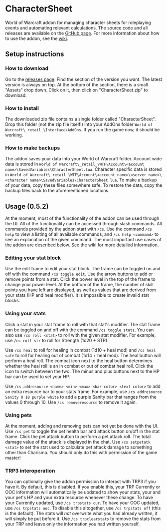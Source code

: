 # CharacterSheet
World of Warcraft addon for managing character sheets for roleplaying events and automating relevant calculations.
The source code and all releases are available on the [GitHub page](https://github.com/Kumodatsu/CharacterSheet).
For more information about how to use the addon, see the [wiki](https://github.com/Kumodatsu/CharacterSheet/wiki).

## Setup instructions
### How to download
Go to the [releases page](https://github.com/Kumodatsu/CharacterSheet/releases).
Find the section of the version you want.
The latest version is always on top.
At the bottom of the section, there is a small "Assets" drop down.
Click on it, then click on "CharacterSheet.zip" to download.

### How to install
The downloaded zip file contains a single folder called "CharacterSheet".
Drop this folder (not the zip file itself!) into your AddOns folder `World of Warcraft\_retail_\Interface\AddOns`.
If you run the game now, it should be working.

### How to make backups
The addon saves your data into your World of Warcraft folder.
Account wide data is stored in `World of Warcraft\_retail_\WTF\Account\<account name>\SavedVariables\CharacterSheet.lua`.
Character specific data is stored in `World of Warcraft\_retail_\WTF\Account\<account name>\<server name>\<character name>\SavedVariables\CharacterSheet.lua`.
To make a backup of your data, copy these files somewhere safe.
To restore the data, copy the backup files back to the aforementioned locations.

## Usage (0.5.2)
At the moment, most of the functionality of the addon can be used through the UI.
All of the functionality can be accessed through slash commands.
All commands provided by the addon start with `/cs`.
Use the command `/cs help` to view a listing of all available commands, and `/cs help <command>` to see an explanation of the given command.
The most important use cases of the addon are described below.
See the [wiki](https://github.com/Kumodatsu/CharacterSheet/wiki) for more detailed information.

### Editing your stat block
Use the edit frame to edit your stat block.
The frame can be toggled on and off with the command `/cs toggle edit`.
Use the arrow buttons to add or remove points from a stat.
Click the power level in the top of the frame to change your power level.
At the bottom of the frame, the number of skill points you have left are displayed,
as well as values that are derived from your stats (HP and heal modifier).
It is impossible to create invalid stat blocks.

### Using your stats
Click a stat in your stat frame to roll with that stat's modifier.
The stat frame can be toggled on and off with the command `/cs toggle stats`.
You can also use `/cs roll <stat>` to roll with the given stat modifier.
For example, use `/cs roll str` to roll for Strength (1d20 + STR).

Use `/cs heal` to roll for healing in combat (1d10 + heal mod)
and `/cs heal safe` to roll for healing out of combat (1d14 + heal mod).
The heal button will perform a heal roll.
The combat icon next to the heal button determines whether the heal roll is an
in combat or out of combat heal roll.
Click the icon to switch between the two.
The minus and plus buttons next to the HP bar can be used to set your HP.

Use `/cs addresource <name> <min> <max> <bar color> <text color>` to add an
extra resource bar to your stats frame.
For example, use `/cs addresource Sanity 0 10 purple white` to add a purple
Sanity bar that ranges from the values 0 through 10.
Use `/cs removeresource` to remove it again.

### Using pets
At the moment, adding and removing pets can not yet be done with the UI.
Use `/cs pet` to toggle the pet health bar and attack button on/off in the stat
frame.
Click the pet attack button to perform a pet attack roll.
The total damage value of the attack is displayed in the chat.
Use `/cs setpetatk <stat>` to set the stat used to calculate pet attack damage
to something other than Charisma.
You should only do this with permission of the game master!

### TRP3 interoperation
You can optionally give the addon permission to interact with TRP3 if you have
it.
By default, this is disabled.
If you enable this, your TRP Currently or OOC information will automatically be
updated to show your stats, your and your pet's HP and your extra resource
whenever these change.
To have your Currently updated, use `/cs trpstats cur`.
To have your OOC updated, use `/cs trpstats ooc`.
To disable this altogether, use `/cs trpstats off` (this is the default).
The stats will _not_ overwrite what you had already written, it will simply be
put before it.
Use `/cs trpclearstats` to remove the stats from your TRP and leave only the
information you had written yourself.
